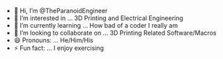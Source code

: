 - 👋 Hi, I’m @TheParanoidEngineer
- 👀 I’m interested in ... 3D Printing and Electrical Engineering
- 🌱 I’m currently learning ... How bad of a coder I really am
- 💞️ I’m looking to collaborate on ... 3D Printing Related Software/Macros
- 😄 Pronouns: ... He/Him/His
- ⚡ Fun fact: ... I enjoy exercising 
